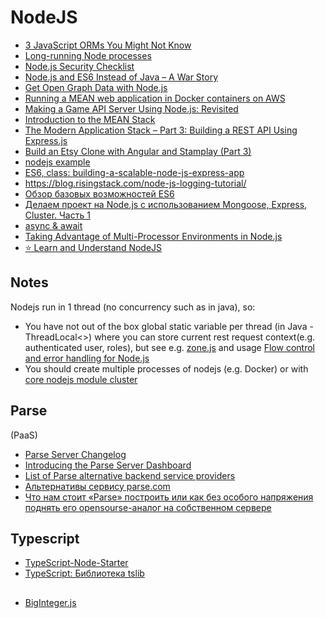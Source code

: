 # NodeJS
- [3 JavaScript ORMs You Might Not Know](http://www.sitepoint.com/3-javascript-orms-you-might-not-know/)
- [Long-running Node processes](http://techblog.spanning.com/2015/10/12/Long-running-Node-processes)
- [Node.js Security Checklist](https://blog.risingstack.com/node-js-security-checklist/)
- [Node.js and ES6 Instead of Java – A War Story](http://www.technology-ebay.de/the-teams/mobile-de/blog/nodejs-es6-war-story)
- [Get Open Graph Data with Node.js](https://davidwalsh.name/open-graph-data-nodejs)
- [Running a MEAN web application in Docker containers on AWS](http://blog.codeship.com/running-mean-web-application-docker-containers-aws/)
- [Making a Game API Server Using Node.js: Revisited](http://blog.couchbase.com/making-a-game-api-server-using-nodejs-revisited)
- [Introduction to the MEAN Stack](http://www.sitepoint.com/introduction-to-mean-stack/)
- [The Modern Application Stack – Part 3: Building a REST API Using Express.js](https://dzone.com/articles/the-modern-application-stack-part-3-building-a-res)
- [Build an Etsy Clone with Angular and Stamplay (Part 3)](https://scotch.io/tutorials/build-an-etsy-clone-with-angular-and-stamplay-part-3)
- [nodejs example]( https://github.com/KunalKapadia/express-mongoose-es6-rest-api)
- [ES6, class: building-a-scalable-node-js-express-app](https://medium.com/@zurfyx/building-a-scalable-node-js-express-app-1be1a7134cfd)
-  https://blog.risingstack.com/node-js-logging-tutorial/
- [Обзор базовых возможностей ES6](https://m.habrahabr.ru/post/313526/)
- [Делаем проект на Node.js с использованием Mongoose, Express, Cluster. Часть 1](https://m.habrahabr.ru/post/314394/)
- [async & await](https://davidwalsh.name/async-await)
- [Taking Advantage of Multi-Processor Environments in Node.js](https://blog.carbonfive.com/2014/02/28/taking-advantage-of-multi-processor-environments-in-node-js/)
 - [:star: Learn and Understand NodeJS](https://www.udemy.com/understand-nodejs/)

## Notes

Nodejs run in 1 thread (no concurrency such as in java), so:
 - You have not out of the box global static variable per thread (in Java - ThreadLocal<>) where you can store current rest request context(e.g. authenticated user, roles), but see e.g. [zone.js](https://github.com/angular/zone.js) and usage [Flow control and error handling for Node.js](https://github.com/strongloop/zone)
 - You should create multiple processes of nodejs (e.g. Docker) or with [core nodejs module cluster](https://www.bennadel.com/blog/3234-hello-world-concurrency-in-node-js-using-the-cluster-module.htm)

## Parse
(PaaS)
 - [Parse Server Changelog](https://github.com/ParsePlatform/parse-server/blob/master/CHANGELOG.md)
 - [Introducing the Parse Server Dashboard](http://blog.parse.com/announcements/introducing-the-parse-server-dashboard/)
 - [List of Parse alternative backend service providers](https://github.com/relatedcode/ParseAlternatives)
 - [Альтернативы сервису parse.com](https://habrahabr.ru/post/277979/)
 - [Что нам стоит «Parse» построить или как без особого напряжения поднять его opensourse-аналог на собственном сервере](https://habrahabr.ru/post/260345/)

## Typescript

 - [TypeScript-Node-Starter](https://github.com/Microsoft/TypeScript-Node-Starter)
 - [TypeScript: Библиотека tslib](https://habrahabr.ru/post/343818/)

##
 - [BigInteger.js](https://github.com/peterolson/BigInteger.js)
